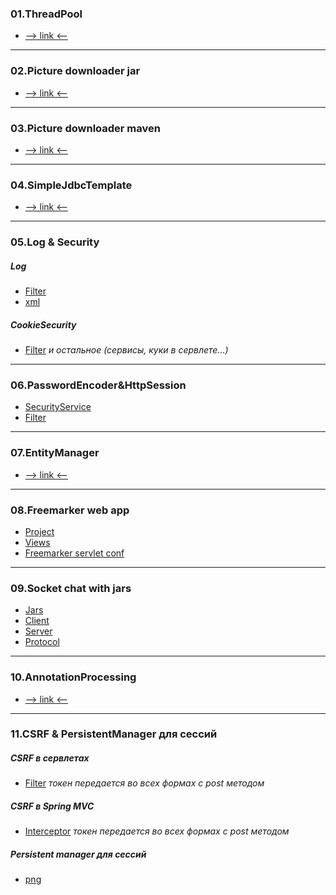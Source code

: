 ### 01.ThreadPool
* [--> link <--](https://github.com/AivarMinsafin/JavaLab_3Sem_Hw/tree/main/01.ThreadPool/src/main/java/ru/itis/aivar/homework/threadpool)
---
### 02.Picture downloader jar
* [--> link <--](https://github.com/AivarMinsafin/JavaLab_3Sem_Hw/tree/main/02.JAR-app/Task2-Jar)
---
### 03.Picture downloader maven
* [--> link <--](https://github.com/AivarMinsafin/JavaLab_3Sem_Hw/tree/main/03.MVN-app)
---
### 04.SimpleJdbcTemplate
* [--> link <--](https://github.com/AivarMinsafin/JavaLab_3Sem_Hw/tree/main/04.SimpleJdbcTemplate/src/main/java/ru/itis/aivar/simplejdbctemplate)
---
### 05.Log & Security
##### Log
* [Filter](https://github.com/AivarMinsafin/JavaLab_3Sem_Hw/blob/main/08.FreemarkerWeb/FreemarkerWebApp/src/main/java/ru/itis/aivar/filters/RequestUrlLoggerFilter.java)
* [xml](https://github.com/AivarMinsafin/JavaLab_3Sem_Hw/blob/main/08.FreemarkerWeb/FreemarkerWebApp/src/main/resources/logback.xml)
##### CookieSecurity
* [Filter](https://github.com/AivarMinsafin/JavaLab_3Sem_Hw/blob/main/08.FreemarkerWeb/FreemarkerWebApp/src/main/java/ru/itis/aivar/filters/AuthFilterCookie.java)
*и остальное (сервисы, куки в сервлете...)*
---
### 06.PasswordEncoder&HttpSession
* [SecurityService](https://github.com/AivarMinsafin/JavaLab_3Sem_Hw/blob/main/08.FreemarkerWeb/FreemarkerWebApp/src/main/java/ru/itis/aivar/services/SecurityServiceImpl.java)
* [Filter](https://github.com/AivarMinsafin/JavaLab_3Sem_Hw/blob/main/08.FreemarkerWeb/FreemarkerWebApp/src/main/java/ru/itis/aivar/filters/AuthFilter.java)
---
### 07.EntityManager
* [--> link <--](https://github.com/AivarMinsafin/JavaLab_3Sem_Hw/tree/main/07.EntityManager/EntityManager)
---
### 08.Freemarker web app
* [Project](https://github.com/AivarMinsafin/JavaLab_3Sem_Hw/tree/main/08.FreemarkerWeb/FreemarkerWebApp)
* [Views](https://github.com/AivarMinsafin/JavaLab_3Sem_Hw/tree/main/08.FreemarkerWeb/FreemarkerWebApp/src/main/webapp/WEB-INF/views)
* [Freemarker servlet conf](https://github.com/AivarMinsafin/JavaLab_3Sem_Hw/blob/main/08.FreemarkerWeb/FreemarkerWebApp/src/main/webapp/WEB-INF/web.xml)
---
### 09.Socket chat with jars
* [Jars](https://github.com/AivarMinsafin/JavaLab_3Sem_Hw/tree/main/09.Sockets/jars)
* [Client](https://github.com/AivarMinsafin/JavaLab_3Sem_Hw/tree/main/09.Sockets/chat-client)
* [Server](https://github.com/AivarMinsafin/JavaLab_3Sem_Hw/tree/main/09.Sockets/chat-server)
* [Protocol](https://github.com/AivarMinsafin/JavaLab_3Sem_Hw/tree/main/09.Sockets/chat-protocol)
---
### 10.AnnotationProcessing
* [--> link <--](https://github.com/AivarMinsafin/JavaLab_3Sem_Hw/tree/main/10.AnnotationProcessing/AnnotationSource)
---
### 11.CSRF & PersistentManager для сессий
##### CSRF в сервлетах
* [Filter](https://github.com/AivarMinsafin/JavaLab_3Sem_Hw/blob/main/08.FreemarkerWeb/FreemarkerWebApp/src/main/java/ru/itis/aivar/filters/CsrfFilter.java)
*токен передается во всех формах с post методом*
##### CSRF в Spring MVC
* [Interceptor](https://github.com/AivarMinsafin/JavaLab_3Sem_Hw/blob/main/11.CSRF/CSRF_SpringMVC/src/main/java/ru/itis/aivar/csrf/spring/mvc/interceptors/CsrfInterceptor.java)
*токен передается во всех формах с post методом*
##### Persistent manager для сессий
* [png](https://github.com/AivarMinsafin/JavaLab_3Sem_Hw/blob/main/11.CSRF/tomcat_sessions_persistent_manager.png)
